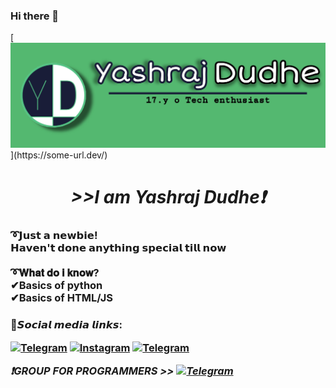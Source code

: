 ### Hi there 👋

[![Header](https://github.com/yashraj-dudhe/yashraj-dudhe/blob/main/banner.jpg?raw=true"Header")](https://some-url.dev/)

<h1 align = "center"><i>>>I am Yashraj Dudhe❗</i> </h1>
<h3>➰𝗝𝘂𝘀𝘁 𝗮 𝗻𝗲𝘄𝗯𝗶𝗲!<br>
𝗛𝗮𝘃𝗲𝗻'𝘁 𝗱𝗼𝗻𝗲 𝗮𝗻𝘆𝘁𝗵𝗶𝗻𝗴 𝘀𝗽𝗲𝗰𝗶𝗮𝗹 𝘁𝗶𝗹𝗹 𝗻𝗼𝘄<br>
  <br>
➰𝐖𝐡𝐚𝐭 𝐝𝐨 𝐢 𝐤𝐧𝐨𝐰?<br>
  ✔Basics of python<br>
  ✔Basics of HTML/JS<h3>

👾𝙎𝙤𝙘𝙞𝙖𝙡 𝙢𝙚𝙙𝙞𝙖 𝙡𝙞𝙣𝙠𝙨:

[![Telegram](https://img.shields.io/badge/Telegram-2CA5E0?style=for-the-badge&logo=telegram&logoColor=white)](https://t.me/yashraj_dudhe) [![Instagram](https://img.shields.io/badge/Instagram-E4405F?style=for-the-badge&logo=instagram&logoColor=white)](https://www.instagram.com/yashraj_dudhe/) [![Telegram](https://img.shields.io/badge/Twitter-1DA1F2?style=for-the-badge&logo=twitter&logoColor=white)](https://twitter.com/yashraj_dudhe)<br>



<i>❗GROUP FOR PROGRAMMERS<i>   >>  [![Telegram](https://img.shields.io/badge/-GROUP-cyan)](https://t.me/basic_coders)
